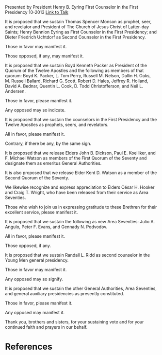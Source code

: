 Presented by President Henry B. Eyring
First Counselor in the First Presidency
10-2013
[Link to Talk](https://www.churchofjesuschrist.org/study/general-conference/2013/10/the-sustaining-of-church-officers?lang=eng)

It is proposed that we sustain Thomas Spencer Monson as prophet, seer, and revelator and President of The Church of Jesus Christ of Latter-day Saints; Henry Bennion Eyring as First Counselor in the First Presidency; and Dieter Friedrich Uchtdorf as Second Counselor in the First Presidency.

Those in favor may manifest it.

Those opposed, if any, may manifest it.

It is proposed that we sustain Boyd Kenneth Packer as President of the Quorum of the Twelve Apostles and the following as members of that quorum: Boyd K. Packer, L. Tom Perry, Russell M. Nelson, Dallin H. Oaks, M. Russell Ballard, Richard G. Scott, Robert D. Hales, Jeffrey R. Holland, David A. Bednar, Quentin L. Cook, D. Todd Christofferson, and Neil L. Andersen.

Those in favor, please manifest it.

Any opposed may so indicate.

It is proposed that we sustain the counselors in the First Presidency and the Twelve Apostles as prophets, seers, and revelators.

All in favor, please manifest it.

Contrary, if there be any, by the same sign.

It is proposed that we release Elders John B. Dickson, Paul E. Koelliker, and F. Michael Watson as members of the First Quorum of the Seventy and designate them as emeritus General Authorities.

It is also proposed that we release Elder Kent D. Watson as a member of the Second Quorum of the Seventy.

We likewise recognize and express appreciation to Elders César H. Hooker and Craig T. Wright, who have been released from their service as Area Seventies.

Those who wish to join us in expressing gratitude to these Brethren for their excellent service, please manifest it.

It is proposed that we sustain the following as new Area Seventies: Julio A. Angulo, Peter F. Evans, and Gennady N. Podvodov.

All in favor, please manifest it.

Those opposed, if any.

It is proposed that we sustain Randall L. Ridd as second counselor in the Young Men general presidency.

Those in favor may manifest it.

Any opposed may so signify.

It is proposed that we sustain the other General Authorities, Area Seventies, and general auxiliary presidencies as presently constituted.

Those in favor, please manifest it.

Any opposed may manifest it.

Thank you, brothers and sisters, for your sustaining vote and for your continued faith and prayers in our behalf.

# References

